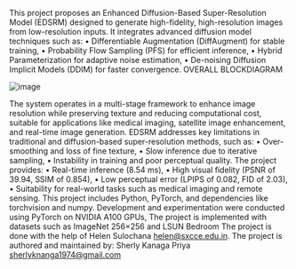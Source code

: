 This project proposes an Enhanced Diffusion-Based Super-Resolution Model (EDSRM) designed to generate high-fidelity, high-resolution images from low-resolution inputs. It integrates advanced diffusion model techniques such as:
•	Differentiable Augmentation (DiffAugment) for stable training,
•	Probability Flow Sampling (PFS) for efficient inference,
•	Hybrid Parameterization for adaptive noise estimation,
•	De-noising Diffusion Implicit Models (DDIM) for faster convergence.
OVERALL BLOCKDIAGRAM 

![image](https://github.com/user-attachments/assets/a12dd02a-cf61-4fab-9258-b5b256fde29f)


The system operates in a multi-stage framework to enhance image resolution while preserving texture and reducing computational cost, suitable for applications like medical imaging, satellite image enhancement, and real-time image generation.
EDSRM addresses key limitations in traditional and diffusion-based super-resolution methods, such as:
•	Over-smoothing and loss of fine texture,
•	Slow inference due to iterative sampling,
•	Instability in training and poor perceptual quality.
The project provides:
•	Real-time inference (8.54 ms),
•	High visual fidelity (PSNR of 39.94, SSIM of 0.854),
•	Low perceptual error (LPIPS of 0.082, FID of 2.03),
•	Suitability for real-world tasks such as medical imaging and remote sensing.
 This project includes Python, PyTorch, and dependencies like torchvision and numpy. Development and experimentation were conducted using PyTorch on NVIDIA A100 GPUs,
 The project is implemented with datasets such as ImageNet 256×256 and LSUN Bedroom
The project is done with the help of Helen Sulochana helen@sxcce.edu.in.
The project is authored and maintained by: Sherly Kanaga Priya sherlyknanga1974@gmail.com


